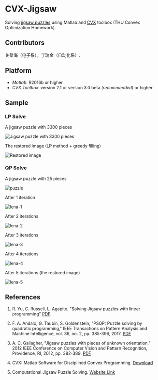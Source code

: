 # CVX-Jigsaw

Solving [jigsaw puzzles](https://en.wikipedia.org/wiki/Jigsaw_puzzle) using Matlab and [CVX](http://cvxr.com) toolbox (THU Convex Optimization Homework).

## Contributors

关桑海（电子系），丁瑞金（自动化系）.

## Platform

* _Matlab_: R2016b or higher
* _CVX Toolbox_: version 2.1 or version 3.0 beta _(recommended)_ or higher

## Sample

### LP Solve

A jigsaw puzzle with 3300 pieces

![Jigsaw puzzle with 3300 pieces](/Sample/LP/5a.jpg)

The restored image (LP method + greedy filling)

![Restored image](/Sample/LP/5c.jpg)

### QP Solve

A jigsaw puzzle with 25 pieces

![puzzle](/Sample/QP/lena-0.jpg)

After 1 iteration

![lena-1](/Sample/QP/lena-1.jpg)

After 2 iterations

![lena-2](/Sample/QP/lena-2.jpg)

After 3 iterations

![lena-3](/Sample/QP/lena-3.jpg)

After 4 iterations

![lena-4](/Sample/QP/lena-4.jpg)

After 5 iterations (the restored image)

![lena-5](/Sample/QP/lena-5.jpg)

## References

1. R. Yu, C. Russell, L. Agapito, "Solving Jigsaw puzzles with linear programming" [PDF](https://arxiv.org/abs/1511.04472)

2. F. A. Andalo, G. Taubin, S. Goldenstein, "PSQP: Puzzle solving by quadratic programming," IEEE Transactions on Pattern Analysis and Machine Intelligence, vol. 39, no. 2, pp. 385-396, 2017. [PDF](http://ieeexplore.ieee.org/document/7442162/)

3. A. C. Gallagher, "Jigsaw puzzles with pieces of unknown orientation," 2012 IEEE Conference on Computer Vision and Pattern Recognition, Providence, RI, 2012, pp. 382-389. [PDF](http://ieeexplore.ieee.org/document/6247699/)

4. CVX: Matlab Software for Disciplined Convex Programming. [Download](http://cvxr.com/cvx/)

5. Computational Jigsaw Puzzle Solving. [Website Link](http://icvl.cs.bgu.ac.il/automatic-jigsaw-puzzle-solving/)
